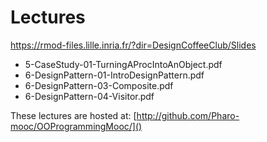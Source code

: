 # Lectures

https://rmod-files.lille.inria.fr/?dir=DesignCoffeeClub/Slides

- 5-CaseStudy-01-TurningAProcIntoAnObject.pdf	
- 6-DesignPattern-01-IntroDesignPattern.pdf
- 6-DesignPattern-03-Composite.pdf
- 6-DesignPattern-04-Visitor.pdf


These lectures are hosted at: 
	[http://github.com/Pharo-mooc/OOProgrammingMooc/]()

